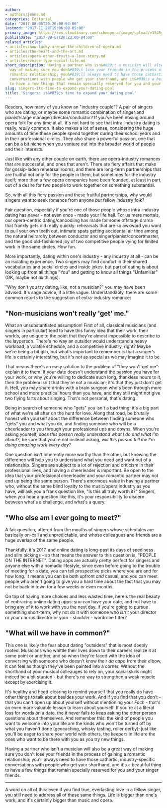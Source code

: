 ```yaml
---
author:
- authors/jenna.md
categories: Editorial
date: "2017-08-05T20:26:00-04:00"
lastmod: "2017-11-28T19:06:00-05:00"
primary_image: https://res.cloudinary.com/schmopera/image/upload/v1545409169/media/webhook-uploads/1511914004894/2017-11-28---Dating.jpg.jpg
publishDate: "2017-08-07T20:23:00-04:00"
related_articles:
- articles/how-lucky-are-we-the-children-of-opera.md
- articles/the-heart-and-the-art.md
- articles/opera-other-trysts-a-love-story.md
- articles/voice-type-social-life.md
short_description: Having a partner who isn&#039;t a musician will also be a great
  way of making sure you don&#039;t lose your friends in the process of gaining a
  romantic relationship; you&#039;ll always need to have those cathartic, industry-specific
  conversations with people who get your shorthand, and it&#039;s a beautiful thing
  to have a few things that remain specially reserved for you and your singer friends.
slug: singers-its-time-to-expand-your-dating-pool
title: 'Singers: it&#039;s time to expand your dating pool'
---
```


Readers, how many of you know an "industry couple"? A pair of singers who are dating, or maybe some romantic combination of singer and pianist/stage manager/director/conductor? If you've been nosing around opera folk for any time at all, it's not hard to see that intra-industry dating is really, *really* common. It also makes a lot of sense, considering the huge amounts of time these people spend together during their school years and in their professional circles. They also share a powerful passion, one that can be a bit niche when you venture out into the broader world of people and their interests.

Just like with any other couple on earth, there are opera-industry romances that are successful, and ones that aren't. There are fiery affairs that make for gossip-laden rehearsal rooms, and there are long-term partnerships that are fruitful not only for the people in them, but sometimes for the industry itself; more than a few opera companies have been founded, at least in part, out of a desire for two people to work together on something substantial.

So, with all this fiery passion and these fruitful partnerships, why would singers want to seek romance from anyone *but* fellow industry folk?

Fair question, especially if you're one of those people whose intra-industry dating has never - not even once - made your life hell. For us mere mortals, our opera-centric dating/canoodling has made for some offstage drama that frankly gets old really quickly: rehearsals that are so awkward you want to pull your own teeth out, intimate spats getting accidental air time among the natural heirarchy between conductor and singer/pianist/concertmaster, and the good old-fashioned joy of two competitive people vying for limited work in the same circles. How fun.

More importantly, dating within one's industry - any industry at all - can be an isolating experience. Two singers may find comfort in their shared vocabularies and social circles and inside jokes, but part of dating is about looking up from all things "You" and getting to know all things "Unfamiliar" (OK, maybe not *all* things). 

"Why don't you try dating, like, not a musician?" you may have been advised. It's sage advice, if a little vague. Understandably, there are some common retorts to the suggestion of extra-industry romance:

## "Non-musicians won't really 'get' me."

What an unsubstantiated assumption! First of all, classical musicians (and singers in particular) tend to have this funny idea that their work, their worlds, are unique to the point that they're almost impossible to describe to the layperson. There's no way an outsider would understand a heavy workload, a volatile schedule, and a competitive industry, right? Maybe we're being a bit glib, but what's important to remember is that a singer's life is certainly interesting, but it's not as special as we may imagine it to be. 

That means there's an easy solution to the problem of "they won't get me": explain it to them. If your date doesn't understand the passion you have for your work, or why you're willing to dedicate such long, thankless hours to it, then the problem isn't that they're not a musician; it's that they just don't get it. Hell, you may share drinks with a brain surgeon who's been through more school and more practical hours than you have, and they still might not give two flying farts about singing. That's not personal, that's dating.

Being in search of someone who "gets" you isn't a bad thing; it's a big part of what we're all after on the hunt for love. Along that road, be brutally honest with yourself about the difference between finding someone who "gets" you and what you do, and finding someone who will be a cheerleader to you through your professional ups and downs. When you're asking yourself, *does this person really understand what I do and what I'm about?*, be sure that you're not instead asking, *will this person tell me I'm doing amazing work every day?*

One question isn't inherently more worthy than the other, but knowing the difference will help you to understand what you need and want out of a relationship. Singers are subject to a lot of rejection and criticism in their professional lives, and having a cheerleader is important. Be open to the idea that your professional cheerleader and your romantic partner may not end up being the same person. There's enormous value in having a partner who, without the same blind loyalty to the music/opera industry as you have, will ask you a frank question like, "Is this all truly worth it?" Singers, when you hear a question like this, it's your responsibility to discern between what's a challenge, and what's a query.


## "Who else am I ever going to meet?"

A fair question, uttered from the mouths of singers whose schedules are basically on-call and unpredictable, and whose colleagues and friends are a huge overlap of the same people.

Thankfully, it's 2017, and online dating is long-past its days of seediness and slim pickings - so that means the answer to this question is, "PEOPLE ON THE INTERNET". Dating apps are actually pretty perfect for singers and anyone else with a nomadic lifestyle, since even before going to the trouble of meeting for a date, you can tell prospective picks where you are and for how long. It means you can be both upfront *and* casual, and you can meet people who aren't going to give you a hard time about the fact that you may not be back in town for a few weeks or even months.

On top of having more choices and less wasted time, here's the real beauty of embracing online dating apps: you can have your date, and not have to bring any of it to work with you the next day. If you're going to pursue something short-term, why not do it with someone who *isn't* your director or your chorus director or your - *shudder* - wardrobe fitter?

## "What will we have in common?"

This one is likely the fear about dating "outsiders" that is most deeply rooted. Musicians who whittle their lives down to their careers realize it at some point or another, and so when they're faced with the idea of conversing with someone who doesn't know their *da capo* from their elbow, it can feel as though they've been painted into a corner. Without the shorthand of your musical colleauges to rely on, your social skills might indeed be a bit stunted - but there's no way to strengthen a weak muscle except by exercising it.

It's healthy and head-clearing to remind yourself that you really do have other things to talk about besides your work. And if you find that you don't - that you can't open up about yourself without mentioning your *Fach* - that's an even more valuable lesson to learn about yourself. If you're at a literal loss for words on a date, the it never fails to keep asking the other person questions about themselves. And remember this: the kind of people you want to welcome into your life are the kinds who won't be turned off by what you haven't done (geocaching, whisky tasting, roller derby); just like you'll be eager to share your world with others, the keepers in life are the ones who want to be there with you as you try new things.

Having a partner who isn't a musician will also be a great way of making sure you don't lose your friends in the process of gaining a romantic relationship; you'll always need to have those cathartic, industry-specific conversations with people who get your shorthand, and it's a beautiful thing to have a few things that remain specially reserved for you and your singer friends.

***

A word on all of this: even if you find true, everlasting love in a fellow singer, you still need to address all of these same things. Life is bigger than one's work, and it's certainly bigger than music and opera.
